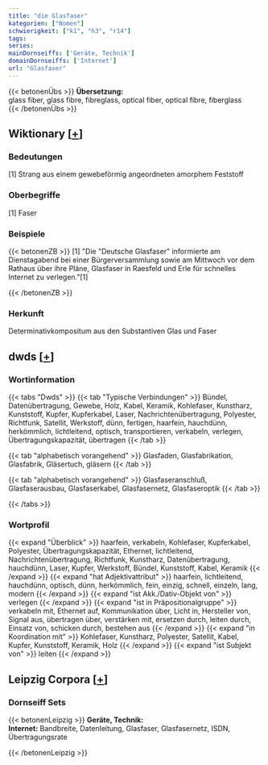 ```yaml
---
title: "die Glasfaser"
kategorien: ["Nomen"]
schwierigkeit: ["k1", "h3", "r14"]
tags:
series:
mainDornseiffs: ['Geräte, Technik']
domainDornseiffs: ['Internet']
url: "Glasfaser"
---
```


{{< betonenÜbs >}}
**Übersetzung:**  
glass fiber, glass fibre, fibreglass, optical fiber, optical fibre, fiberglass  
{{< /betonenÜbs >}}

## Wiktionary [[+](https://de.wiktionary.org/wiki/Glasfaser)]

### Bedeutungen
[1] Strang aus einem gewebeförmig angeordneten amorphem Feststoff  

### Oberbegriffe
[1] Faser  

### Beispiele
{{< betonenZB >}}
[1] "Die "Deutsche Glasfaser" informierte am Dienstagabend bei einer Bürgerversammlung sowie am Mittwoch vor dem Rathaus über ihre Pläne, Glasfaser in Raesfeld und Erle für schnelles Internet zu verlegen."[1]  

{{< /betonenZB >}}
### Herkunft
Determinativkompositum aus den Substantiven Glas und Faser  



## dwds [[+](https://www.dwds.de/wb/Glasfaser)]

### Wortinformation
{{< tabs "Dwds" >}}
{{< tab "Typische Verbindungen" >}}
Bündel, Datenübertragung, Gewebe, Holz, Kabel, Keramik, Kohlefaser, Kunstharz, Kunststoff, Kupfer, Kupferkabel, Laser, Nachrichtenübertragung, Polyester, Richtfunk, Satellit, Werkstoff, dünn, fertigen, haarfein, hauchdünn, herkömmlich, lichtleitend, optisch, transportieren, verkabeln, verlegen, Übertragungskapazität, übertragen
{{< /tab >}}

{{< tab "alphabetisch vorangehend" >}}
Glasfaden, Glasfabrikation, Glasfabrik, Gläsertuch, gläsern
{{< /tab >}}

{{< tab "alphabetisch vorangehend" >}}
Glasfaseranschluß, Glasfaserausbau, Glasfaserkabel, Glasfasernetz, Glasfaseroptik
{{< /tab >}}

{{< /tabs >}}

### Wortprofil
{{< expand "Überblick" >}} haarfein, verkabeln, Kohlefaser, Kupferkabel, Polyester, Übertragungskapazität, Ethernet, lichtleitend, Nachrichtenübertragung, Richtfunk, Kunstharz, Datenübertragung, hauchdünn, Laser, Kupfer, Werkstoff, Bündel, Kunststoff, Kabel, Keramik {{< /expand >}}
{{< expand "hat Adjektivattribut" >}} haarfein, lichtleitend, hauchdünn, optisch, dünn, herkömmlich, fein, einzig, schnell, einzeln, lang, modern {{< /expand >}}
{{< expand "ist Akk./Dativ-Objekt von" >}} verlegen {{< /expand >}}
{{< expand "ist in Präpositionalgruppe" >}} verkabeln mit, Ethernet auf, Kommunikation über, Licht in, Hersteller von, Signal aus, übertragen über, verstärken mit, ersetzen durch, leiten durch, Einsatz von, schicken durch, bestehen aus {{< /expand >}}
{{< expand "in Koordination mit" >}} Kohlefaser, Kunstharz, Polyester, Satellit, Kabel, Kupfer, Kunststoff, Keramik, Holz {{< /expand >}}
{{< expand "ist Subjekt von" >}} leiten {{< /expand >}}

## Leipzig Corpora [[+](https://corpora.uni-leipzig.de/en/res?word=Glasfaser&corpusId=deu_newscrawl-public_2018)]

### Dornseiff Sets
{{< betonenLeipzig >}}
**Geräte, Technik:**  
**Internet:** Bandbreite, Datenleitung, Glasfaser, Glasfasernetz, ISDN, Übertragungsrate  

{{< /betonenLeipzig >}}
